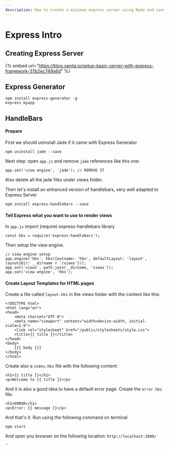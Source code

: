 ```yaml
---
description: How to create a minimum express server using Node and connect to MongoDB
---
```


# Express Intro

## Creating Express Server

{% embed url="https://blog.vanila.io/setup-basic-server-with-express-framework-37b2ec749a6d" %}

## Express Generator

```text
npm install express-generator -g
express myapp
```

## HandleBars

#### Prepare

First we should uninstall Jade if it came with Express Generator

```text
npm uninstall jade --save
```

Next step: open `app.js` and remove `jade` references like this one:

```text
app.set('view engine', 'jade'); // REMOVE IT
```

Also delete all the jade files under views folder.

Then let's install an enhanced version of handlebars, very well adapted to Express Server

```text
npm install express-handlebars --save
```

#### Tell Express what you want to use to render views

In `app.js` import \(require\) express-handlebars library

```text
const hbs = require('express-handlebars');
```

Then setup the view engine.

```text
// view engine setup
app.engine('hbs', hbs({extname: 'hbs', defaultLayout: 'layout', layoutsDir: __dirname + '/views'}));
app.set('views', path.join(__dirname, 'views'));
app.set('view engine', 'hbs');
```

#### Create Layout Templates for HTML pages

Create a file called `layout.hbs` in the views folder with the content like this:

```text
<!DOCTYPE html>
<html lang="en">
<head>
    <meta charset="UTF-8">
    <meta name="viewport" content="width=device-width, initial-scale=1.0">
    <link rel="stylesheet" href="/public/stylesheets/style.css">
    <title>{{ title }}</title>
</head>
<body>
    {{{ body }}}
</body>
</html>
```

Create also a `index.hbs` file with the following content:

```text
<h1>{{ title }}</h1>
<p>Welcome to {{ title }}</p>
```

And it is also a good idea to have a default error page. Create the `error.hbs` file:

```text
<h1>ERROR</h1>
<p>Error: {{ message }}</p>
```

And that's it. Run using the following command on terminal

```text
npm start
```

And open you browser on the following location: `http://localhost:3000/`

\`\`

